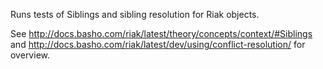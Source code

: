 Runs tests of Siblings and sibling resolution for Riak objects.

See http://docs.basho.com/riak/latest/theory/concepts/context/#Siblings and
http://docs.basho.com/riak/latest/dev/using/conflict-resolution/ for overview.